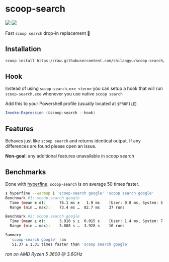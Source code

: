 # scoop-search

[![](https://goreportcard.com/badge/github.com/shilangyu/scoop-search)](https://goreportcard.com/report/github.com/shilangyu/scoop-search)
[![](https://github.com/shilangyu/scoop-search/workflows/ci/badge.svg)](https://github.com/shilangyu/scoop-search/actions)

Fast `scoop search` drop-in replacement 🚀

## Installation

```sh
scoop install https://raw.githubusercontent.com/shilangyu/scoop-search/master/scoop-search.json
```

## Hook

Instead of using `scoop-search.exe <term>` you can setup a hook that will run `scoop-search.exe` whenever you use native `scoop search`

Add this to your Powershell profile (usually located at `$PROFILE`)

```ps1
Invoke-Expression (&scoop-search --hook)
```

## Features

Behaves just like `scoop search` and returns identical output. If any differences are found please open an issue.

**Non-goal**: any additional features unavailable in scoop search

## Benchmarks

Done with [hyperfine](https://github.com/sharkdp/hyperfine). `scoop-search` is on average 50 times faster.

```sh
❯ hyperfine --warmup 1 'scoop-search google' 'scoop search google'
Benchmark #1: scoop-search google
  Time (mean ± σ):      76.1 ms ±   1.9 ms    [User: 0.8 ms, System: 5.8 ms]
  Range (min … max):    73.4 ms …  82.7 ms    37 runs

Benchmark #2: scoop search google
  Time (mean ± σ):      3.910 s ±  0.015 s    [User: 1.4 ms, System: 7.9 ms]
  Range (min … max):    3.888 s …  3.928 s    10 runs

Summary
  'scoop-search google' ran
   51.37 ± 1.31 times faster than 'scoop search google'
```

_ran on AMD Ryzen 5 3600 @ 3.6GHz_
